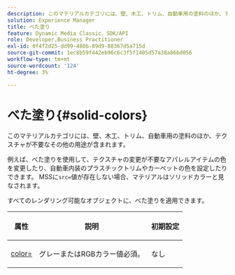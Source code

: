 ```yaml
---
description: このマテリアルカテゴリには、壁、木工、トリム、自動車用の塗料のほか、テクスチャが不要なその他の用途が含まれます。
solution: Experience Manager
title: べた塗り
feature: Dynamic Media Classic、SDK/API
role: Developer,Business Practitioner
exl-id: 0f4f2d25-dd99-488b-89d9-88367d5a715d
source-git-commit: 1ec8b59f442eb96c6c3f5f1405d57a38a86bd056
workflow-type: tm+mt
source-wordcount: '124'
ht-degree: 3%

---
```


# べた塗り{#solid-colors}

このマテリアルカテゴリには、壁、木工、トリム、自動車用の塗料のほか、テクスチャが不要なその他の用途が含まれます。

例えば、べた塗りを使用して、テクスチャの変更が不要なアパレルアイテムの色を変更したり、自動車内装のプラスチックトリムやカーペットの色を設定したりできます。 MSSに`src=`値が存在しない場合、マテリアルはソリッドカラーと見なされます。

すべてのレンダリング可能なオブジェクトに、べた塗りを適用できます。

<table id="table_9245240311A44659A74C7A5EDD7D1503"> 
 <thead> 
  <tr> 
   <th colname="col1" class="entry"> <p>属性 </p> </th> 
   <th colname="col2" class="entry"> <p>説明 </p> </th> 
   <th colname="col3" class="entry"> <p>初期設定 </p> </th> 
  </tr> 
 </thead>
 <tbody> 
  <tr> 
   <td colname="col1"> <p> <a href="../../../../../../ir-api/http-protocol/image-rendering-api-ref/c-ir-http-protocol-ref/c-ir-http-protocol-command-reference/r-ir-http-color.md#reference-ea3cba9edfe94dbab86d8f123a9ed0aa" type="reference" format="dita" scope="local"> <span class="codeph"> color=  </span> </a> </p> </td> 
   <td colname="col2"> <p> グレーまたはRGBカラー値必須。 </p> </td> 
   <td colname="col3"> <p>なし </p> </td> 
  </tr> 
 </tbody> 
</table>
